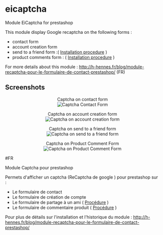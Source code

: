 # eicaptcha
Module EiCaptcha for prestashop

This module display Google recaptcha on the following forms :
 - contact form
 - account creation form
 - send to a friend form :( <a href="install-sendtoafriend.md">Installation procedure</a> )
 - product comments form : ( <a href="install-productcomments.md">Installation procedure</a> )
 
 For more details about this module  : 
 http://h-hennes.fr/blog/module-recaptcha-pour-le-formulaire-de-contact-prestashop/ (FR)
 
 Screenshots
--- 

<p align="center">
	Captcha on contact form <br />
	<img src="http://www.h-hennes.fr/blog/wp-content/uploads/2015/06/eicaptcha-v2-contact-form.jpg" alt="Captcha Contact Form" />
</p>

<p align="center">
	Captcha on account creation form <br />
	<img src="http://www.h-hennes.fr/blog/wp-content/uploads/2015/06/eicaptcha-v2-account.jpg" alt="Captcha on account creation form" />
</p>

<p align="center">
	Captcha on send to a friend form <br />
	<img src="http://www.h-hennes.fr/blog/wp-content/uploads/2015/06/eicaptcha-v2-sendtoafriend-form.jpg" alt="Captcha on send to a friend form" />
</p>

<p align="center">
	Captcha on Product Comment Form <br />
	<img src="http://www.h-hennes.fr/blog/wp-content/uploads/2015/06/eicaptcha-v2-productcomment-form.jpg" alt="Captcha on Product Comment Form" />
</p>





#FR

Module Captcha pour prestashop

Permets d'afficher un captcha (ReCaptcha de google ) pour prestashop sur :
 - Le formulaire de contact
 - Le formulaire de création de compte
 - Le formulaire de partage à un ami ( <a href="http://www.h-hennes.fr/blog/2015/05/22/prestashop-mettre-en-place-un-captcha-sur-le-formulaire-envoyer-a-un-ami/" target="_blank">Procédure</a>  )
 - Le formulaire de commentaire produit (  <a href="http://www.h-hennes.fr/blog/2015/06/17/prestashop-captcha-commentaires-produit/" target="_blank">Procédure</a>  )
 
 Pour plus de détails sur l'installation et l'historique du module : 
 http://h-hennes.fr/blog/module-recaptcha-pour-le-formulaire-de-contact-prestashop/
